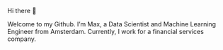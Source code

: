 Hi there 👋

Welcome to my Github. I’m Max, a Data Scientist and Machine Learning Engineer from Amsterdam. Currently, I work for a financial services company.
